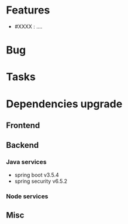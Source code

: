 
# Features

- #XXXX : ....

# Bug



# Tasks

  
# Dependencies upgrade

## Frontend


## Backend 


### Java services 

- spring boot v3.5.4
- spring security v6.5.2

  
### Node services


## Misc







